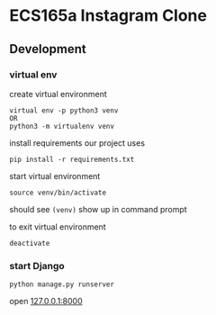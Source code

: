 # ECS165a Instagram Clone

## Development
### virtual env
create virtual environment
```
virtual env -p python3 venv
OR
python3 -m virtualenv venv
```

install requirements our project uses
```
pip install -r requirements.txt
```

start virtual environment
```
source venv/bin/activate
```

should see `(venv)` show up in command prompt
 
to exit virtual environment
```
deactivate
```


### start Django
```
python manage.py runserver
```

open [127.0.0.1:8000](127.0.0.1:8000)
